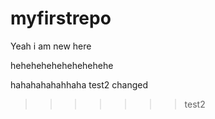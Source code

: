 # myfirstrepo
Yeah i am new here

hehehehehehehehehehe

hahahahahahhaha test2 changed

>>>>>>> test2

